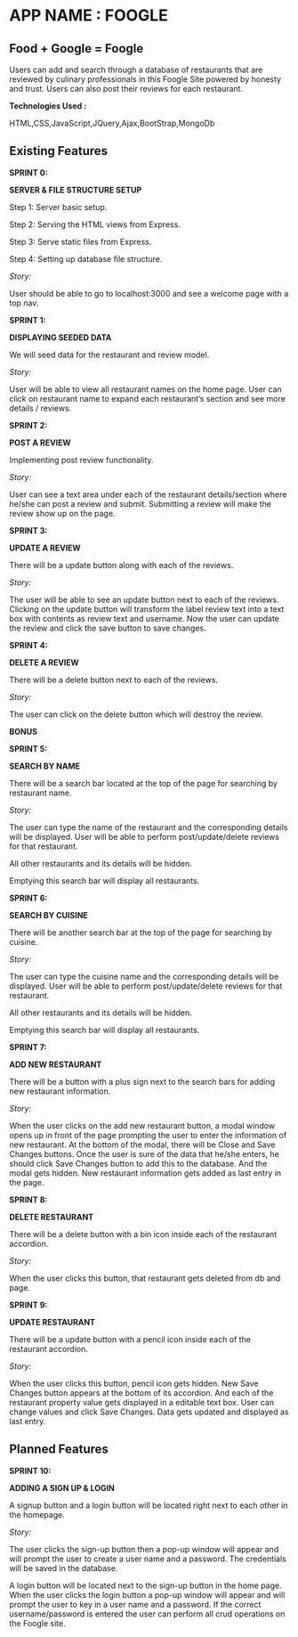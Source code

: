 
# APP NAME : FOOGLE

## Food + Google = Foogle

Users can add and search through a database of restaurants that are reviewed by culinary professionals in this Foogle Site powered by honesty and trust. Users can also post their reviews for each restaurant.

**Technologies Used :**


HTML,CSS,JavaScript,JQuery,Ajax,BootStrap,MongoDb


## Existing Features

**SPRINT 0:**

**SERVER & FILE STRUCTURE SETUP**

Step 1: Server basic setup.  

Step 2: Serving the HTML views from Express.  

Step 3: Serve static files from Express.

Step 4: Setting up database file structure.  


*Story:*  

User should be able to go to localhost:3000 and see a welcome page with a top nav.

**SPRINT 1:**

**DISPLAYING SEEDED DATA**  

We will seed data for the restaurant and review model.

*Story:*  

User will be able to view all restaurant names on the home page.
User can click on restaurant name to expand each restaurant’s section and see more details / reviews.

**SPRINT 2:**

**POST A REVIEW**  

Implementing post review functionality.

*Story:*  

User can see a text area under each of the restaurant details/section where he/she can post a review and submit.
Submitting a review will make the review show up on the page.


**SPRINT 3:**

**UPDATE A REVIEW**  

There will be a update button along with each of the reviews.

*Story:*  

The user will be able to see an update button next to each of the reviews. Clicking on the update button will transform the label review text into a text box with contents as review text and username. Now the user can update the review and click the save button to save changes.

**SPRINT 4:**

**DELETE A REVIEW**  

There will be a delete button next to each of the reviews.

*Story:*  

The user can click on the delete button which will destroy the review.


**BONUS**

**SPRINT 5:**

**SEARCH BY NAME**  

There will be a search bar located at the top of the page for searching by restaurant name.

*Story:*

The user can type the name of the restaurant and the corresponding details will be displayed.
User will be able to perform post/update/delete reviews for that restaurant.

All other restaurants and its details will be hidden.

Emptying this search bar will display all restaurants.

**SPRINT 6:**

**SEARCH BY CUISINE**  

There will be another search bar at the top of the page for searching by cuisine.

*Story:*

The user can type the cuisine name and the corresponding details will be displayed.
User will be able to perform post/update/delete reviews for that restaurant.

All other restaurants and its details will be hidden.

Emptying this search bar will display all restaurants.

**SPRINT 7:**

**ADD NEW RESTAURANT**

There will be a button with a plus sign next to the search bars for adding new restaurant information.

*Story:*

When the user clicks on the add new restaurant button, a modal window opens up in front of the page prompting the user to enter the information of new restaurant. At the bottom of the modal, there will be Close and Save Changes buttons. Once the user is sure of the data that he/she enters, he should click Save Changes button to add this to the database. And the modal gets hidden. New restaurant information gets added as last entry in the page.

**SPRINT 8:**

**DELETE RESTAURANT**

There will be a delete button with a bin icon inside each of the restaurant accordion.

*Story:*

When the user clicks this button, that restaurant gets deleted from db and page.


**SPRINT 9:**

**UPDATE RESTAURANT**

There will be a update button with a pencil icon inside each of the restaurant accordion.

*Story:*

When the user clicks this button, pencil icon gets hidden. New Save Changes button appears at the bottom of its accordion.
And each of the restaurant property value gets displayed in a editable text box. User can change values and click Save Changes. Data gets updated and displayed as last entry.

## Planned Features

**SPRINT 10:**

**ADDING A SIGN UP & LOGIN**

A signup button and a login button will be located right next to each other in the homepage.

*Story:*

The user clicks the sign-up button then a pop-up window will appear and will prompt the user to create a user name and a password. The credentials will be saved in the database.

A login button will be located next to the sign-up button in the home page. When the user clicks the login button a pop-up window will appear and will prompt the user to key in a user name and a password. If the correct username/password is entered the user can perform all crud operations on the Foogle site.
